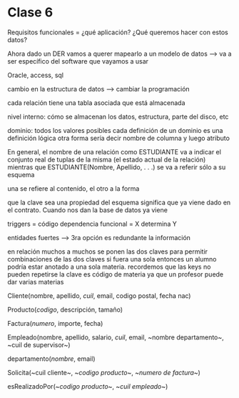 # Clase 6

Requisitos funcionales = ¿qué aplicación? ¿Qué queremos hacer con estos datos?

Ahora dado un DER vamos a querer mapearlo a un modelo de datos --> va a ser específico del software que vayamos a usar

Oracle, access, sql

cambio en la estructura de datos --> cambiar la programación

cada relación tiene una tabla asociada que está almacenada

nivel interno: cómo se almacenan los datos, estructura, parte del disco, etc

dominio: todos los valores posibles
cada definición de un dominio es una definición lógica
otra forma sería decir nombre de columna y luego atributo

En general, el nombre de una relación como ESTUDIANTE va a indicar el conjunto real de tuplas de
la misma (el estado actual de la relación) mientras que ESTUDIANTE(Nombre, Apellido, . . .) se va a
referir sólo a su esquema

una se refiere al contenido, el otro a la forma

que la clave sea una propiedad del esquema significa que ya viene dado en el contrato. Cuando nos dan la base de datos ya viene

triggers = código
dependencia funcional = X determina Y

entidades fuertes --> 3ra opción es redundante la información

en relación muchos a muchos se ponen las dos claves para permitir combinaciones de las dos claves si fuera una sola entonces un alumno podría estar anotado a una sola materia. recordemos que las keys no pueden repetirse
la clave es código de materia ya que un profesor puede dar varias materias






Cliente(nombre, apellido, _cuil_, email, codigo postal, fecha nac)

Producto(_codigo_, descripción, tamaño)

Factura(_numero_, importe, fecha)

Empleado(nombre, apellido, salario, _cuil_, email, ~nombre departamento~, ~cuil de supervisor~)

departamento(_nombre_, email)

Solicita(~cuil cliente~, ~_codigo producto_~, ~_numero de factura_~)

esRealizadoPor(~_codigo producto_~, ~_cuil empleado_~)








































